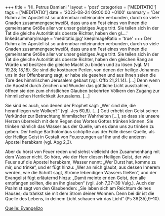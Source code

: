+++
title = 'Hl. Petrus Damiani  '
layout = 'post'
categories = ['MEDITATIO']
tags = ['MEDITATIO']
date = '2023-08-24 09:00:00 +0100'
summary = 'Der Ruhm aller Apostel ist so untrennbar miteinander verbunden, durch so viele Gnaden zusammengeschweißt, dass uns am Fest eines von ihnen die gemeinsame Größe aller vor unser geistiges Auge tritt. Sie teilen sich in der Tat die gleiche Autorität als oberste Richter, haben den gl....'
linkedsummaryImage = 'meditatio.jpg'
keepImageRatio = 'true'
+++
Der Ruhm aller Apostel ist so untrennbar miteinander verbunden, durch so viele Gnaden zusammengeschweißt, dass uns am Fest eines von ihnen die gemeinsame Größe aller vor unser geistiges Auge tritt. Sie teilen sich in der Tat die gleiche Autorität als oberste Richter, haben den gleichen Rang an Würde und besitzen die gleiche Macht zu binden und zu lösen (vgl.<!--more--> Mt 19,28; 18,18). Sie sind die kostbaren Perlen, von denen der heilige Johannes uns in der Offenbarung sagt, er habe sie gesehen und aus ihnen seien die Tore des himmlischen Jerusalem gebaut (vgl. Offb 21,21.14). […] Denn wenn die Apostel durch Zeichen und Wunder das göttliche Licht ausstrahlen, öffnen sie den zum christlichen Glauben bekehrten Völkern den Zugang zur himmlischen Herrlichkeit Jerusalems. […]

Sie sind es auch, von denen der Prophet sagt: „Wer sind die, die heranfliegen wie Wolken?“ (vgl. Jes 60,8). […] Gott erhebt den Geist seiner Verkünder zur Betrachtung himmlischer Wahrheiten […], so dass sie unsere Herzen überreich mit dem Regen des Wortes Gottes tränken können. Sie trinken nämlich das Wasser aus der Quelle, um es dann uns zu trinken zu geben. Der heilige Bartholomäus schöpfte aus der Fülle dieser Quelle, als der Heilige Geist in Gestalt von Feuerzungen auf ihn und die anderen Apostel herabkam (vgl. Apg 2,3).

Aber du hörst von Feuer reden und siehst vielleicht den Zusammenhang mit dem Wasser nicht. So höre, wie der Herr diesen Heiligen Geist, der wie Feuer auf die Apostel herabkam, Wasser nennt: „Wer Durst hat, komme zu mir, und trinke“, und er fügt hinzu: „Wer an mich glaubt, aus dessen Innerem werden, wie die Schrift sagt, Ströme lebendigen Wassers fließen“, und der Evangelist fügt erläuternd hinzu: „Damit meinte er den Geist, den alle empfangen sollten, die an ihn glauben“ (vgl. Joh 7,37–39 Vulg.). Auch der Psalmist sagt von den Glaubenden: „Sie laben sich am Reichtum deines Hauses; du tränkst sie mit dem Strom deiner Wonnen. Denn bei dir ist die Quelle des Lebens, in deinem Licht schauen wir das Licht“ (Ps 36(35),9–10).






[Quelle: Evangelizo](https://evangeliumtagfuertag.org/DE/gospel)
